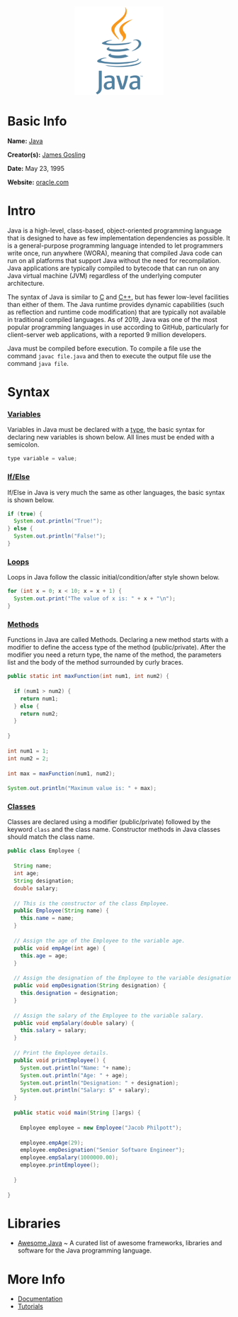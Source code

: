<p align="center"><img width="200" height="200" src="https://github.com/jgphilpott/babel/blob/main/Java/logo.png"></p>

# Basic Info

**Name:** [Java](https://en.wikipedia.org/wiki/Java_(programming_language))

**Creator(s):** [James Gosling](https://en.wikipedia.org/wiki/James_Gosling)

**Date:** May 23, 1995

**Website:** [oracle.com](http://oracle.com/java)

# Intro

Java is a high-level, class-based, object-oriented programming language that is designed to have as few implementation dependencies as possible. It is a general-purpose programming language intended to let programmers write once, run anywhere (WORA), meaning that compiled Java code can run on all platforms that support Java without the need for recompilation. Java applications are typically compiled to bytecode that can run on any Java virtual machine (JVM) regardless of the underlying computer architecture.

The syntax of Java is similar to [C](https://github.com/jgphilpott/babel/blob/main/C/README.md) and [C++](https://github.com/jgphilpott/babel/blob/main/C%2B%2B/README.md), but has fewer low-level facilities than either of them. The Java runtime provides dynamic capabilities (such as reflection and runtime code modification) that are typically not available in traditional compiled languages. As of 2019, Java was one of the most popular programming languages in use according to GitHub, particularly for client–server web applications, with a reported 9 million developers.

Java must be compiled before execution. To compile a file use the command `javac file.java` and then to execute the output file use the command `java file`.

# Syntax

### [Variables](https://www.tutorialspoint.com/java/java_variable_types.htm)

Variables in Java must be declared with a [type](https://www.tutorialspoint.com/java/java_basic_datatypes.htm), the basic syntax for declaring new variables is shown below. All lines must be ended with a semicolon.

```java
type variable = value;
```

### [If/Else](https://www.tutorialspoint.com/java/java_decision_making.htm)

If/Else in Java is very much the same as other languages, the basic syntax is shown below.

```java
if (true) {
  System.out.println("True!");
} else {
  System.out.println("False!");
}
```

### [Loops](https://www.tutorialspoint.com/java/java_loop_control.htm)

Loops in Java follow the classic initial/condition/after style shown below.

```java
for (int x = 0; x < 10; x = x + 1) {
  System.out.print("The value of x is: " + x + "\n");
}
```

### [Methods](https://www.tutorialspoint.com/java/java_methods.htm)

Functions in Java are called Methods. Declaring a new method starts with a modifier to define the access type of the method (public/private). After the modifier you need a return type, the name of the method, the parameters list and the body of the method surrounded by curly braces.

```java
public static int maxFunction(int num1, int num2) {

  if (num1 > num2) {
    return num1;
  } else {
    return num2;
  }

}

int num1 = 1;
int num2 = 2;

int max = maxFunction(num1, num2);

System.out.println("Maximum value is: " + max);
```

### [Classes](https://www.tutorialspoint.com/java/java_object_classes.htm)

Classes are declared using a modifier (public/private) followed by the keyword `class` and the class name. Constructor methods in Java classes should match the class name.

```java
public class Employee {

  String name;
  int age;
  String designation;
  double salary;

  // This is the constructor of the class Employee.
  public Employee(String name) {
    this.name = name;
  }

  // Assign the age of the Employee to the variable age.
  public void empAge(int age) {
    this.age = age;
  }

  // Assign the designation of the Employee to the variable designation.
  public void empDesignation(String designation) {
    this.designation = designation;
  }

  // Assign the salary of the Employee to the variable salary.
  public void empSalary(double salary) {
    this.salary = salary;
  }

  // Print the Employee details.
  public void printEmployee() {
    System.out.println("Name: "+ name);
    System.out.println("Age: " + age);
    System.out.println("Designation: " + designation);
    System.out.println("Salary: $" + salary);
  }

  public static void main(String []args) {

    Employee employee = new Employee("Jacob Philpott");

    employee.empAge(29);
    employee.empDesignation("Senior Software Engineer");
    employee.empSalary(1000000.00);
    employee.printEmployee();

  }

}
```

# Libraries

 - [Awesome Java](https://github.com/akullpp/awesome-java) ~ A curated list of awesome frameworks, libraries and software for the Java programming language.

# More Info

 - [Documentation](https://www.oracle.com/java/#rc30documentation)
 - [Tutorials](https://www.tutorialspoint.com/java/index.htm)
